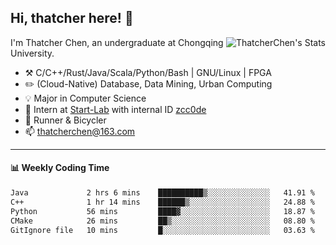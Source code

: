 ## Hi, thatcher here! :wave:

<img align="right" src="https://github-readme-stats.vercel.app/api?username=thatcherchen&title_color=333&text_color=777" alt="ThatcherChen's Stats" >

I'm Thatcher Chen, an undergraduate at Chongqing University.

- :hammer_and_pick:  C/C++/Rust/Java/Scala/Python/Bash | GNU/Linux | FPGA
- :pencil2:  (Cloud-Native) Database, Data Mining, Urban Computing
- :bulb:   Major in Computer Science
- :telescope:  Intern at [Start-Lab](https://github.com/Spatio-Temporal-Lab) with internal ID [zcc0de](https://github.com/zcc0de)
- :seedling:  Runner & Bicycler
- :mailbox: thatcherchen@163.com

---

#### :bar_chart: Weekly Coding Time

<!--START_SECTION:waka-->

```txt
Java             2 hrs 6 mins    ██████████▒░░░░░░░░░░░░░░   41.91 %
C++              1 hr 14 mins    ██████▒░░░░░░░░░░░░░░░░░░   24.88 %
Python           56 mins         ████▓░░░░░░░░░░░░░░░░░░░░   18.87 %
CMake            26 mins         ██▒░░░░░░░░░░░░░░░░░░░░░░   08.80 %
GitIgnore file   10 mins         █░░░░░░░░░░░░░░░░░░░░░░░░   03.63 %
```

<!--END_SECTION:waka-->
